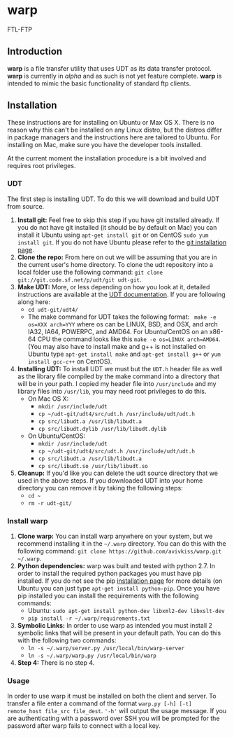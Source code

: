 warp
====

FTL-FTP  

## Introduction
**warp** is a file transfer utility that uses UDT as its data transfer protocol. **warp** is currently in *alpha* and as such is not yet feature complete. **warp** is intended to mimic the basic functionality of standard ftp clients.

## Installation
These instructions are for installing on Ubuntu or Max OS X. There is no reason why this can't be installed on any Linux distro, but the distros differ in package managers and the instructions here are tailored to Ubuntu. For installing on Mac, make sure you have the developer tools installed.

At the current moment the installation procedure is a bit involved and requires root privileges. 

### UDT
The first step is installing UDT. To do this we will download and build UDT from source. 

1. **Install git:** Feel free to skip this step if you have git installed already. If you do not have git installed (it should be by default on Mac) you can install it Ubuntu using `apt-get install git` or on CentOS `sudo yum install git`. If you do not have Ubuntu please refer to the [git installation page](http://git-scm.com/book/en/Getting-Started-Installing-Git).
2. **Clone the repo:** From here on out we will be assuming that you are in the current user's home directory. To clone the udt repository into a local folder use the following command: `git clone git://git.code.sf.net/p/udt/git udt-git`.
3. **Make UDT:** More, or less depending on how you look at it, detailed instructions are available at the [UDT documentation](http://udt.sourceforge.net/udt4/doc/make.htm). If you are following along here:
    - `cd udt-git/udt4/`
    - The make command for UDT takes the following format: ` make -e os=XXX arch=YYY` where os can be LINUX, BSD, and OSX, and arch IA32, IA64, POWERPC, and AMD64. For Ubuntu/CentOS on an x86-64 CPU the command looks like this `make -e os=LINUX arch=AMD64`. (You may also have to install make and g++ is not installed on Ubuntu type `apt-get install make` and `apt-get install g++` or `yum install gcc-c++` on CentOS).
4. **Installing UDT:** To install UDT we must but the `UDT.h` header file as well as the library file compiled by the make command into a directory that will be in your path. I copied my header file into `/usr/include` and my library files into `/usr/lib`, you may need root privileges to do this.
    - On Mac OS X:
        - `mkdir /usr/include/udt`
        - `cp ~/udt-git/udt4/src/udt.h /usr/include/udt/udt.h`
        - `cp src/libudt.a /usr/lib/libudt.a`
        - `cp src/libudt.dylib /usr/lib/libudt.dylib`
    - On Ubuntu/CentOS:
        - `mkdir /usr/include/udt`
        - `cp ~/udt-git/udt4/src/udt.h /usr/include/udt/udt.h`
        - `cp src/libudt.a /usr/lib/libudt.a`
        - `cp src/libudt.so /usr/lib/libudt.so`
5. **Cleanup:** If you'd like you can delete the udt source directory that we used in the above steps. If you downloaded UDT into your home directory you can remove it by taking the following steps: 
    - `cd ~`
    - `rm -r udt-git/`

### Install warp
1. **Clone warp:** You can install warp anywhere on your system, but we recommend installing it in the `~/.warp` directory. You can do this with the following command: `git clone https://github.com/avivkiss/warp.git ~/.warp`.
2. **Python dependencies:** warp was built and tested with python 2.7. In order to install the required python packages you must have pip installed. If you do not see the pip [installation page](https://pip.pypa.io/en/latest/installing.html) for more details (on Ubuntu you can just type `apt-get install python-pip`. Once you have pip installed you can install the requirements with the following commands:
    - Ubuntu: `sudo apt-get install python-dev libxml2-dev libxslt-dev`
    - `pip install -r ~/.warp/requirements.txt`
3. **Symbolic Links:** In order to use warp as intended you must install 2 symbolic links that will be present in your default path. You can do this with the following two commands:
    - `ln -s ~/.warp/server.py /usr/local/bin/warp-server`
    - `ln -s ~/.warp/warp.py /usr/local/bin/warp`
4. **Step 4:** There is no step 4.

### Usage
In order to use warp it must be installed on both the client and server. To transfer a file enter a command of the format `warp.py [-h] [-t] remote_host file_src file_dest`. `'-h'` will output the usage message. If you are authenticating with a password over SSH you will be prompted for the password after warp fails to connect with a local key.
